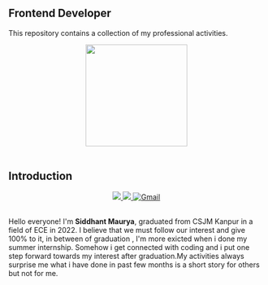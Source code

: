 ## Frontend Developer

This repository contains a collection of my professional activities.
<div align="center">
  <img alt="" src="https://avatars.githubusercontent.com/u/88020811?v=4" width="200px;">
</div>
<br />

## Introduction 
<div align="center">
  <a href="https://www.linkedin.com/in/sidhthecoder/">
    <img src="https://img.shields.io/badge/linkedin-%230077B5.svg?&style=for-the-badge&logo=linkedin&logoColor=white">
  </a>
  <a href="https://leetcode.com/sidthecoder/">
    <img src="https://img.shields.io/badge/LeetCode-000000?style=for-the-badge&logo=LeetCode&logoColor=#d16c06">
  </a>
  <a href="mailto:siddhant.maurya.1122@gmail.com">
    <img alt="Gmail" src="https://img.shields.io/badge/Gmail-D14836?style=for-the-badge&logo=gmail&logoColor=white">
   </a>
</div>
<br />

Hello everyone! I'm **Siddhant Maurya**, graduated from CSJM Kanpur in a field of ECE in 2022. I believe that we must follow our interest and give 100% to it, in between of graduation , I'm more exicted when i done my summer internship. Somehow i get connected with coding and i put one step forward towards my interest after graduation.My activities always surprise me what i have done in past few months is a short story for others but not for me.
